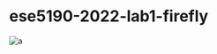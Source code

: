 # ese5190-2022-lab1-firefly

![a](https://github.com/akiyamask/ese5190-2022-lab1-firefly/blob/main/4.3%20YKZ.gif?raw=true)
